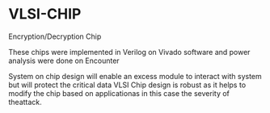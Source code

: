 # VLSI-CHIP
Encryption/Decryption Chip

These chips were implemented in Verilog on Vivado software and power analysis were done on Encounter

System on chip design will enable an excess module to interact with system but will protect the critical data
VLSI Chip design is robust as it helps to modify the chip based on applicationas in this case the severity of theattack.
